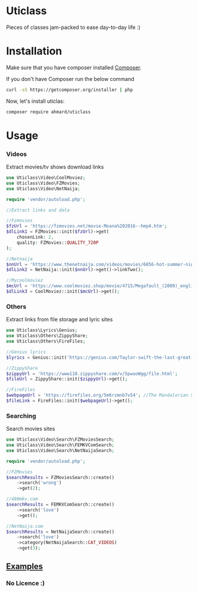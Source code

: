 # Uticlass

Pieces of classes jam-packed to ease day-to-day life :)

# Installation

Make sure that you have composer installed
[Composer](http://getcomposer.org).

If you don't have Composer run the below command

```bash
curl -sS https://getcomposer.org/installer | php
```

Now, let's install uticlas:

```bash
composer require ahmard/uticlass
```

# Usage

### Videos

Extract movies/tv shows download links

```php
use Uticlass\Video\CoolMoviez;
use Uticlass\Video\FZMovies;
use Uticlass\Video\NetNaija;

require 'vendor/autoload.php';

//Extract links and data

//Fzmovies
$fzUrl = 'https://fzmovies.net/movie-Moana%202016--hmp4.htm';
$dlLink1 = FZMovies::init($fzUrl)->get(
    chosenLink: 2, 
    quality: FZMovies::QUALITY_720P
);

//Netnaija
$nnUrl = 'https://www.thenetnaija.com/videos/movies/6856-hot-summer-nights-2017';
$dlLink2 = NetNaija::init($nnUrl)->get()->linkTwo();

//Mycoolmoviez
$mcUrl = 'https://www.coolmoviez.shop/movie/4715/Megafault_(2009)_english_movie.html';
$dlLink3 = CoolMoviez::init($mcUrl)->get();
```

### Others

Extract links from file storage and lyric sites

```php
use Uticlass\Lyrics\Genius;
use Uticlass\Others\ZippyShare;
use Uticlass\Others\FireFiles;

//Genius lyrics
$lyrics = Genius::init('https://genius.com/Taylor-swift-the-last-great-american-dynasty-lyrics')->get();

//ZippyShare
$zippyUrl = 'https://www118.zippyshare.com/v/5pwuoWgg/file.html';
$fileUrl = ZippyShare::init($zippyUrl)->get();

//FireFiles
$webpageUrl = 'https://firefiles.org/5m6rzmnb7v54'; //The Mandalorian S01E06
$fileLink = FireFiles::init($webpageUrl)->get();
```

### Searching

Search movies sites

```php
use Uticlass\Video\Search\FZMoviesSearch;
use Uticlass\Video\Search\FEMKVComSearch;
use Uticlass\Video\Search\NetNaijaSearch;

require 'vendor/autoload.php';

//FZMovies
$searchResults = FZMoviesSearch::create()
    ->search('wrong')
    ->get(2);

//480mkv.com
$searchResults = FEMKVComSearch::create()
    ->search('love')
    ->get();

//NetNaija.com
$searchResults = NetNaijaSearch::create()
    ->search('love')
    ->category(NetNaijaSearch::CAT_VIDEOS)
    ->get(3);
```

## [Examples](examples)

### No Licence :)